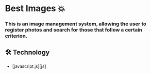 # Best Images 💥

### This is an image management system, allowing the user to register photos and search for those that follow a certain criterion.



## 🛠 Technology
- [javascript.js][js]
